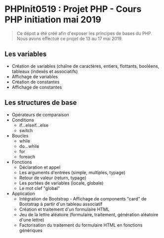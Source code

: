 # PHPInit0519 : Projet PHP - Cours PHP initiation mai 2019

<blockquote>Ce dépot a été créé afin d'exposer les principes de bases du PHP. Nous avons effectué ce projet de 13 au 17 mai 2019.</blockquote>

<h2>Les variables</h2>
<ul>
  <li>Création de variables (chaîne de caractères, entiers, flottants, booléens, tableaux (indexés et associatifs)</li>
  <li>Affichage de variables</li>
  <li>Création de constantes</li>
  <li>Affichage de constantes</li>
</ul>
<h2>Les structures de base</h2>
<ul>
  <li>Opérateurs de comparaison</li>
  <li>Conditions
    <ul>
      <li>if...elseif...else</li>
      <li>switch</li>
    </ul>
  </li>
  <li>Boucles
    <ul>
      <li>while</li>
      <li>do...while</li>
      <li>for</li>
      <li>foreach</li>
    </ul>
  </li>
  <li>Fonctions
    <ul>
      <li>Déclaration et appel</li>
      <li>Les arguments d'entrées (simple, multiples, typage)</li>
      <li>Retour de valeur (return, typage)</li>
      <li>Les portées de variables (locale, globale)</li>
      <li>Le mot clef "global"</li>
    </ul>
  </li>
  <li>Application
    <ul>
      <li>Intégration de Bootstrap - Affichage de components "card" de Bootstrap à partir d'un tableau associatif</li>
      <li>Création et traitement d'un formulaire HTML</li>
      <li>Jeu de la lettre aléatoire (formulaire, traitement, génération aléatoire d'une lettre)</li>
      <li>Factorisation du traitement du formulaire HTML en fonctions génériques</li>
    </ul>  
  </li>
</ul>

